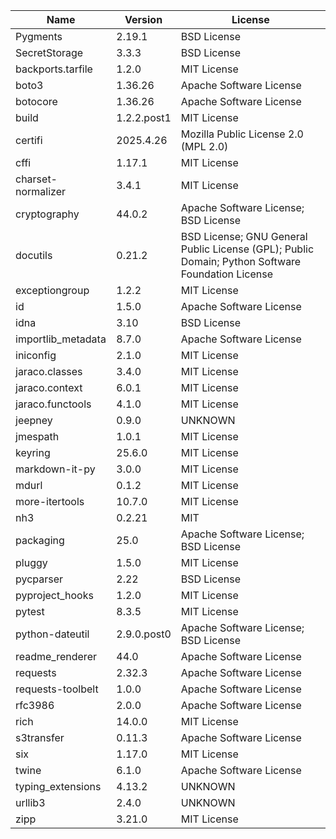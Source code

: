 | Name               | Version     | License                                                                                          |
|--------------------|-------------|--------------------------------------------------------------------------------------------------|
| Pygments           | 2.19.1      | BSD License                                                                                      |
| SecretStorage      | 3.3.3       | BSD License                                                                                      |
| backports.tarfile  | 1.2.0       | MIT License                                                                                      |
| boto3              | 1.36.26     | Apache Software License                                                                          |
| botocore           | 1.36.26     | Apache Software License                                                                          |
| build              | 1.2.2.post1 | MIT License                                                                                      |
| certifi            | 2025.4.26   | Mozilla Public License 2.0 (MPL 2.0)                                                             |
| cffi               | 1.17.1      | MIT License                                                                                      |
| charset-normalizer | 3.4.1       | MIT License                                                                                      |
| cryptography       | 44.0.2      | Apache Software License; BSD License                                                             |
| docutils           | 0.21.2      | BSD License; GNU General Public License (GPL); Public Domain; Python Software Foundation License |
| exceptiongroup     | 1.2.2       | MIT License                                                                                      |
| id                 | 1.5.0       | Apache Software License                                                                          |
| idna               | 3.10        | BSD License                                                                                      |
| importlib_metadata | 8.7.0       | Apache Software License                                                                          |
| iniconfig          | 2.1.0       | MIT License                                                                                      |
| jaraco.classes     | 3.4.0       | MIT License                                                                                      |
| jaraco.context     | 6.0.1       | MIT License                                                                                      |
| jaraco.functools   | 4.1.0       | MIT License                                                                                      |
| jeepney            | 0.9.0       | UNKNOWN                                                                                          |
| jmespath           | 1.0.1       | MIT License                                                                                      |
| keyring            | 25.6.0      | MIT License                                                                                      |
| markdown-it-py     | 3.0.0       | MIT License                                                                                      |
| mdurl              | 0.1.2       | MIT License                                                                                      |
| more-itertools     | 10.7.0      | MIT License                                                                                      |
| nh3                | 0.2.21      | MIT                                                                                              |
| packaging          | 25.0        | Apache Software License; BSD License                                                             |
| pluggy             | 1.5.0       | MIT License                                                                                      |
| pycparser          | 2.22        | BSD License                                                                                      |
| pyproject_hooks    | 1.2.0       | MIT License                                                                                      |
| pytest             | 8.3.5       | MIT License                                                                                      |
| python-dateutil    | 2.9.0.post0 | Apache Software License; BSD License                                                             |
| readme_renderer    | 44.0        | Apache Software License                                                                          |
| requests           | 2.32.3      | Apache Software License                                                                          |
| requests-toolbelt  | 1.0.0       | Apache Software License                                                                          |
| rfc3986            | 2.0.0       | Apache Software License                                                                          |
| rich               | 14.0.0      | MIT License                                                                                      |
| s3transfer         | 0.11.3      | Apache Software License                                                                          |
| six                | 1.17.0      | MIT License                                                                                      |
| twine              | 6.1.0       | Apache Software License                                                                          |
| typing_extensions  | 4.13.2      | UNKNOWN                                                                                          |
| urllib3            | 2.4.0       | UNKNOWN                                                                                          |
| zipp               | 3.21.0      | MIT License                                                                                      |
